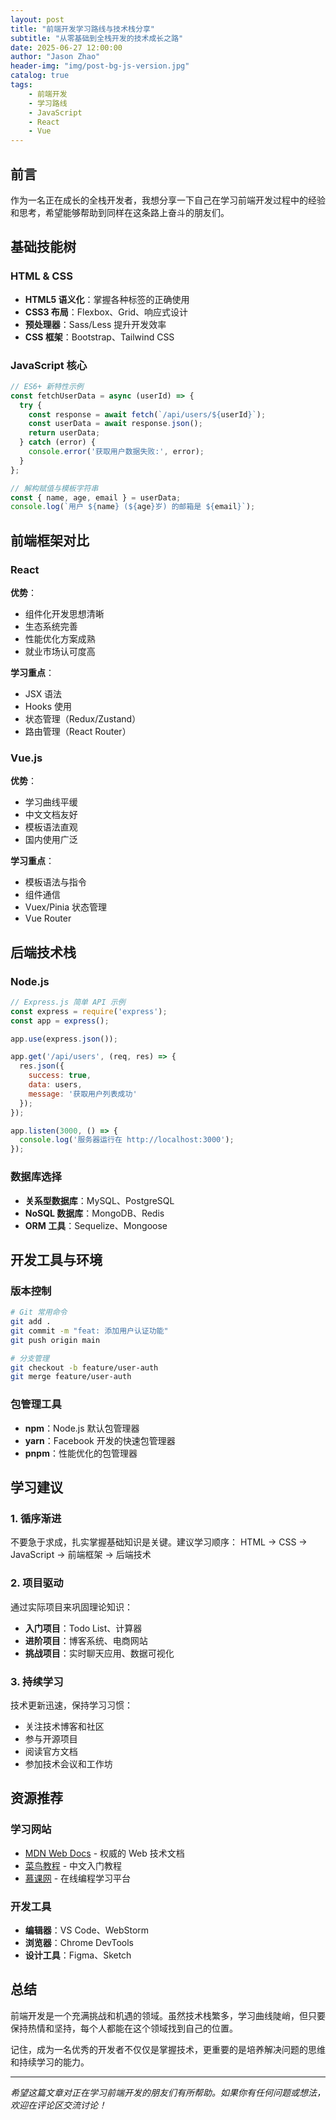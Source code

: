 ```yaml
---
layout: post
title: "前端开发学习路线与技术栈分享"
subtitle: "从零基础到全栈开发的技术成长之路"
date: 2025-06-27 12:00:00
author: "Jason Zhao"
header-img: "img/post-bg-js-version.jpg"
catalog: true
tags:
    - 前端开发
    - 学习路线
    - JavaScript
    - React
    - Vue
---
```


## 前言

作为一名正在成长的全栈开发者，我想分享一下自己在学习前端开发过程中的经验和思考，希望能够帮助到同样在这条路上奋斗的朋友们。

## 基础技能树

### HTML & CSS
- **HTML5 语义化**：掌握各种标签的正确使用
- **CSS3 布局**：Flexbox、Grid、响应式设计
- **预处理器**：Sass/Less 提升开发效率
- **CSS 框架**：Bootstrap、Tailwind CSS

### JavaScript 核心
```javascript
// ES6+ 新特性示例
const fetchUserData = async (userId) => {
  try {
    const response = await fetch(`/api/users/${userId}`);
    const userData = await response.json();
    return userData;
  } catch (error) {
    console.error('获取用户数据失败:', error);
  }
};

// 解构赋值与模板字符串
const { name, age, email } = userData;
console.log(`用户 ${name} (${age}岁) 的邮箱是 ${email}`);
```

## 前端框架对比

### React
**优势**：
- 组件化开发思想清晰
- 生态系统完善
- 性能优化方案成熟
- 就业市场认可度高

**学习重点**：
- JSX 语法
- Hooks 使用
- 状态管理（Redux/Zustand）
- 路由管理（React Router）

### Vue.js
**优势**：
- 学习曲线平缓
- 中文文档友好
- 模板语法直观
- 国内使用广泛

**学习重点**：
- 模板语法与指令
- 组件通信
- Vuex/Pinia 状态管理
- Vue Router

## 后端技术栈

### Node.js
```javascript
// Express.js 简单 API 示例
const express = require('express');
const app = express();

app.use(express.json());

app.get('/api/users', (req, res) => {
  res.json({
    success: true,
    data: users,
    message: '获取用户列表成功'
  });
});

app.listen(3000, () => {
  console.log('服务器运行在 http://localhost:3000');
});
```

### 数据库选择
- **关系型数据库**：MySQL、PostgreSQL
- **NoSQL 数据库**：MongoDB、Redis
- **ORM 工具**：Sequelize、Mongoose

## 开发工具与环境

### 版本控制
```bash
# Git 常用命令
git add .
git commit -m "feat: 添加用户认证功能"
git push origin main

# 分支管理
git checkout -b feature/user-auth
git merge feature/user-auth
```

### 包管理工具
- **npm**：Node.js 默认包管理器
- **yarn**：Facebook 开发的快速包管理器
- **pnpm**：性能优化的包管理器

## 学习建议

### 1. 循序渐进
不要急于求成，扎实掌握基础知识是关键。建议学习顺序：
HTML → CSS → JavaScript → 前端框架 → 后端技术

### 2. 项目驱动
通过实际项目来巩固理论知识：
- **入门项目**：Todo List、计算器
- **进阶项目**：博客系统、电商网站
- **挑战项目**：实时聊天应用、数据可视化

### 3. 持续学习
技术更新迅速，保持学习习惯：
- 关注技术博客和社区
- 参与开源项目
- 阅读官方文档
- 参加技术会议和工作坊

## 资源推荐

### 学习网站
- [MDN Web Docs](https://developer.mozilla.org/) - 权威的 Web 技术文档
- [菜鸟教程](https://www.runoob.com/) - 中文入门教程
- [慕课网](https://www.imooc.com/) - 在线编程学习平台

### 开发工具
- **编辑器**：VS Code、WebStorm
- **浏览器**：Chrome DevTools
- **设计工具**：Figma、Sketch

## 总结

前端开发是一个充满挑战和机遇的领域。虽然技术栈繁多，学习曲线陡峭，但只要保持热情和坚持，每个人都能在这个领域找到自己的位置。

记住，成为一名优秀的开发者不仅仅是掌握技术，更重要的是培养解决问题的思维和持续学习的能力。

---

*希望这篇文章对正在学习前端开发的朋友们有所帮助。如果你有任何问题或想法，欢迎在评论区交流讨论！*
